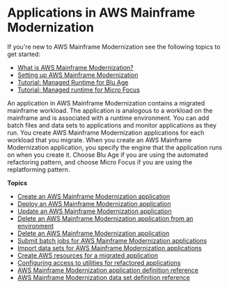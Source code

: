 # Applications in AWS Mainframe Modernization<a name="applications-m2"></a>

If you're new to AWS Mainframe Modernization see the following topics to get started:
+ [What is AWS Mainframe Modernization?](what-is-m2.md)
+ [Setting up AWS Mainframe Modernization](setting-up.md)
+ [Tutorial: Managed Runtime for Blu Age](tutorial-runtime-ba.md)
+ [Tutorial: Managed runtime for Micro Focus](tutorial-runtime-mf.md)

An application in AWS Mainframe Modernization contains a migrated mainframe workload\. The application is analogous to a workload on the mainframe and is associated with a runtime environment\. You can add batch files and data sets to applications and monitor applications as they run\. You create AWS Mainframe Modernization applications for each workload that you migrate\. When you create an AWS Mainframe Modernization application, you specify the engine that the application runs on when you create it\. Choose Blu Age if you are using the automated refactoring pattern, and choose Micro Focus if you are using the replatforming pattern\.

**Topics**
+ [Create an AWS Mainframe Modernization application](applications-m2-create.md)
+ [Deploy an AWS Mainframe Modernization application](applications-m2-deploy.md)
+ [Update an AWS Mainframe Modernization application](applications-m2-update.md)
+ [Delete an AWS Mainframe Modernization application from an environment](applications-m2-delete-env.md)
+ [Delete an AWS Mainframe Modernization application](applications-m2-delete.md)
+ [Submit batch jobs for AWS Mainframe Modernization applications](applications-m2-batch-job.md)
+ [Import data sets for AWS Mainframe Modernization applications](applications-m2-dataset.md)
+ [Create AWS resources for a migrated application](applications-m2-other-resources.md)
+ [Configuring access to utilities for refactored applications](applications-m2-ba-utilities.md)
+ [AWS Mainframe Modernization application definition reference](applications-m2-definition.md)
+ [AWS Mainframe Modernization data set definition reference](datasets-m2-definition.md)